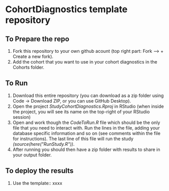 CohortDiagnostics template repository
========================================================================================================================================================

## To Prepare the repo
1) Fork this repository to your own github acount (top right part: Fork --> + Create a new fork).
2) Add the cohort that you want to use in your cohort diagnostics in the Cohorts folder.

## To Run
1) Download this entire repository (you can download as a zip folder using Code -> Download ZIP, or you can use GitHub Desktop). 
2) Open the project <i>StudyCohortDiagnostics.Rproj</i> in RStudio (when inside the project, you will see its name on the top-right of your RStudio session)
3) Open and work though the <i>CodeToRun.R</i> file which should be the only file that you need to interact with. Run the lines in the file, adding your database specific information and so on (see comments within the file for instructions). The last line of this file will run the study <i>(source(here("RunStudy.R"))</i>.     
4) After running you should then have a zip folder with results to share in your output folder.

## To deploy the results
1) Use the template:: xxxx
